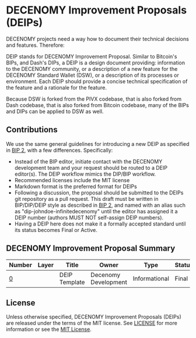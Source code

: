 # DECENOMY Improvement Proposals (DEIPs)

DECENOMY projects need a way how to document their technical decisions and features. Therefore:

DEIP stands for DECENOMY Improvement Proposal. Similar to Bitcoin's BIPs, and Dash's DIPs, a DEIP is a design document providing: information to the DECENOMY community, or a description of a new feature for the DECENOMY Standard Wallet (DSW), or a description of its processes or environment. Each DEIP should provide a concise technical specification of the feature and a rationale for the feature.

Because DSW is forked from the PIVX codebase, that is also forked from Dash codebase, that is also forked from Bitcoin codebase, many of the BIPs and DIPs can be applied to DSW as well. 

## Contributions

We use the same general guidelines for introducing a new DEIP as specified in [BIP 2](https://github.com/bitcoin/bips/blob/master/bip-0002.mediawiki), with a few differences. Specifically:

* Instead of the BIP editor, initiate contact with the DECENOMY development team and your request should be routed to a DEIP editor(s). The DEIP workflow mimics the DIP/BIP workflow.
* Recommended licenses include the MIT license
* Markdown format is the preferred format for DEIPs
* Following a discussion, the proposal should be submitted to the DEIPs git repository as a pull request. This draft must be written in BIP/DIP/DEIP style as described in [BIP 2](https://github.com/bitcoin/bips/blob/master/bip-0002.mediawiki), and named with an alias such as "dip-johndoe-infinitedecenomy" until the editor has assigned it a DEIP number (authors MUST NOT self-assign DEIP numbers).
* Having a DEIP here does not make it a formally accepted standard until its status becomes Final or Active.

## DECENOMY Improvement Proposal Summary

Number | Layer | Title | Owner | Type | Status
--- | --- | --- | --- | --- | ---
[0](DEIP0000.md) |  | DEIP Template | Decenomy Development | Informational | Final

## License

Unless otherwise specified, DECENOMY Improvement Proposals (DEIPs) are released under the terms of the MIT license. See [LICENSE](LICENSE) for more information or see the [MIT License](https://opensource.org/licenses/MIT).